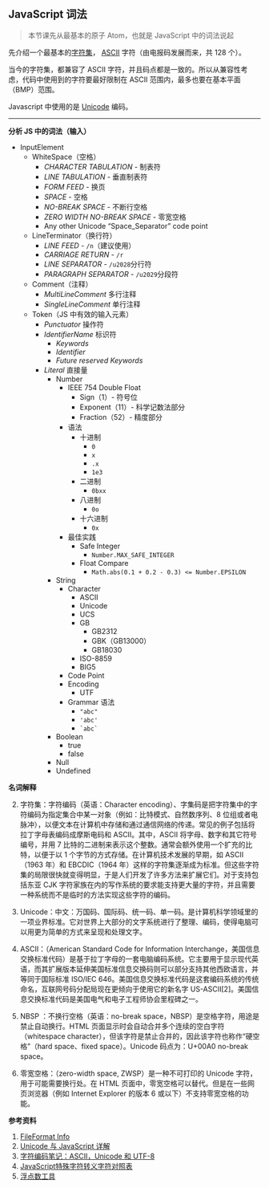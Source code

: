 ## JavaScript 词法

> 本节课先从最基本的原子 Atom，也就是 JavaScript 中的词法说起

先介绍一个最基本的[字符集](https://zh.wikipedia.org/zh/字符编码)， [ASCII](https://zh.wikipedia.org/wiki/ASCII) 字符（由电报码发展而来，共 128 个）。

当今的字符集，都兼容了 ASCII 字符，并且码点都是一致的。所以从兼容性考虑，代码中使用到的字符要最好限制在 ASCII 范围内，最多也要在基本平面（BMP）范围。

Javascript 中使用的是 [Unicode](https://home.unicode.org/) 编码。

--------

**分析 JS 中的词法（输入）**

- InputElement
  - WhiteSpace（空格）
    - <TAB> *CHARACTER TABULATION* - 制表符
    - <VT> *LINE TABULATION* - 垂直制表符
    - <FF> *FORM FEED* - 换页
    - <SP> *SPACE* - 空格
    - <NBSP> *NO-BREAK SPACE* - 不断行空格
    - <ZWNBSP> *ZERO WIDTH NO-BREAK SPACE* - 零宽空格
    - <USP> Any other Unicode “Space_Separator” code point
  - LineTerminator（换行符）
    - <LF> *LINE FEED* - `/n`（建议使用）
    - <CR> *CARRIAGE RETURN* - `/r`
    - <LS> *LINE SEPARATOR* - `/u2028`分行符
    - <PS> *PARAGRAPH SEPARATOR* - `/u2029`分段符
  - Comment（注释）
    - *MultiLineComment* 多行注释
    - *SingleLineComment* 单行注释
  - Token（JS 中有效的输入元素）
    - *Punctuator* 操作符
    - *IdentifierName* 标识符
      - *Keywords*
      - *Identifier*
      - *Future reserved Keywords*
    - *Literal* 直接量
      - Number
        - IEEE 754 Double Float
          - Sign（1）- 符号位
          - Exponent（11）- 科学记数法部分
          - Fraction（52）- 精度部分
        - 语法
          - 十进制
            - `0`
            - `x`
            - `.x`
            - `1e3`
          - 二进制
            - `0bxx`
          - 八进制
            - `0o`
          - 十六进制
            - `0x`
        - 最佳实践
          - Safe Integer
            - `Number.MAX_SAFE_INTEGER`
          - Float Compare
            - `Math.abs(0.1 + 0.2 - 0.3) <= Number.EPSILON`
      - String
        - Character
          - ASCII
          - Unicode
          - UCS
          - GB
            - GB2312
            - GBK（GB13000）
            - GB18030
          - ISO-8859
          - BIG5
        - Code Point
        - Encoding
          - UTF
        - Grammar 语法
          - `"abc"`
          - `'abc'`
          - ``` `abc` ```
      - Boolean
        - true
        - false
      - Null
      - Undefined



**名词解释**

2. 字符集：字符编码（英语：Character encoding）、字集码是把字符集中的字符编码为指定集合中某一对象（例如：比特模式、自然数序列、8 位组或者电脉冲），以便文本在计算机中存储和通过通信网络的传递。常见的例子包括将拉丁字母表编码成摩斯电码和 ASCII。其中，ASCII 将字母、数字和其它符号编号，并用 7 比特的二进制来表示这个整数。通常会额外使用一个扩充的比特，以便于以 1 个字节的方式存储。在计算机技术发展的早期，如 ASCII（1963 年）和 EBCDIC（1964 年）这样的字符集逐渐成为标准。但这些字符集的局限很快就变得明显，于是人们开发了许多方法来扩展它们。对于支持包括东亚 CJK 字符家族在内的写作系统的要求能支持更大量的字符，并且需要一种系统而不是临时的方法实现这些字符的编码。

2. Unicode：中文：万国码、国际码、统一码、单一码。是计算机科学领域里的一项业界标准。它对世界上大部分的文字系统进行了整理、编码，使得电脑可以用更为简单的方式来呈现和处理文字。

3. ASCII：（American Standard Code for Information Interchange，美国信息交换标准代码）是基于拉丁字母的一套电脑编码系统。它主要用于显示现代英语，而其扩展版本延伸美国标准信息交换码则可以部分支持其他西欧语言，并等同于国际标准 ISO/IEC 646。美国信息交换标准代码是这套编码系统的传统命名，互联网号码分配局现在更倾向于使用它的新名字 US-ASCII[2]。美国信息交换标准代码是美国电气和电子工程师协会里程碑之一。

4. NBSP ：不换行空格（英语：no-break space，NBSP）是空格字符，用途是禁止自动换行。HTML 页面显示时会自动合并多个连续的空白字符（whitespace character），但该字符是禁止合并的，因此该字符也称作“硬空格”（hard space、fixed space）。Unicode 码点为：U+00A0 no-break space。

5. 零宽空格：（zero-width space, ZWSP）是一种不可打印的 Unicode 字符，用于可能需要换行处。在 HTML 页面中，零宽空格可以替代。但是在一些网页浏览器（例如 Internet Explorer 的版本 6 或以下）不支持零宽空格的功能。

    

**参考资料**

1. [FileFormat Info](https://www.fileformat.info/info/unicode/)
2. [Unicode 与 JavaScript 详解](https://www.ruanyifeng.com/blog/2014/12/unicode.html)
3. [字符编码笔记：ASCII，Unicode 和 UTF-8](http://www.ruanyifeng.com/blog/2007/10/ascii_unicode_and_utf-8.html)
4. [JavaScript特殊字符转义字符对照表](http://tools.jb51.net/table/javascript_escape)
5. [浮点数工具](https://github.com/camsong/blog/issues/9)

